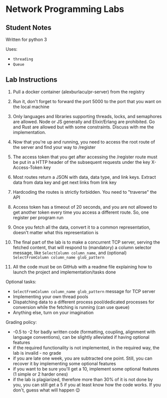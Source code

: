 # Network Programming Labs

## Student Notes
Written for python 3

Uses:
* `threading`
* `Queue`

## Lab Instructions

1. Pull a docker container (alexburlacu/pr-server) from the registry

2. Run it, don't forget to forward the port 5000 to the port that you want on the local machine

3. Only languages and libraries supporting threads, locks, and semaphores are allowed. Node or JS generally and Elixir/Erlang are prohibited. Go and Rust are allowed but with some constraints. Discuss with me the implementation.

4. Now that you're up and running, you need to access the root route of the server and find your way to /register

5. The access token that you get after accessing the /register route must be put in a HTTP header of the subsequent requests under the key X-Access-Token key

6. Most routes return a JSON with data, data type, and link keys. Extract data from data key and get next links from link key

7. Hardcoding the routes is strictly forbidden. You need to "traverse" the API

8. Access token has a timeout of 20 seconds, and you are not allowed to get another token every time you access a different route. So, one register per program run

9. Once you fetch all the data, convert it to a common representation, doesn't matter what this representation is

10. The final part of the lab is to make a concurrent TCP server, serving the fetched content, that will respond to (mandatory) a column selector message, like `SelectColumn column_name`, and (optional) `SelectFromColumn column_name glob_pattern`

11. All the code must be on GitHub with a readme file explaining how to launch the project and implementation/tasks done


Optional tasks:
- `SelectFromColumn column_name glob_pattern` message for TCP server
- Implementing your own thread pools
- Dispatching data to a different process pool/dedicated processes for conversion while the fetching is running (can use queue)
- Anything else, turn on your imagination


Grading policy:
- -0.5 to -2 for badly written code (formatting, coupling, alignment with language conventions), can be slightly alleviated if having optional features
- if the required functionality is not implemented, in the required way, the lab is invalid - no grade
- if you are late one week, you are subtracted one point. Still, you can recover it by implementing some optional features
- if you want to be sure you'll get a 10, implement some optional features (1 simple or 2 harder ones)
- if the lab is plagiarized, therefore more than 30% of it is not done by you, you can still get a 5 if you at least know how the code works. If you don't, guess what will happen 😉
